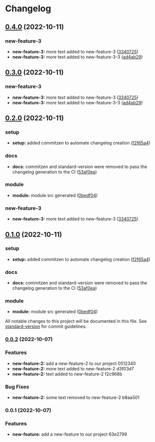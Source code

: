 # Changelog

## [0.4.0](https://github.com/Juanantogg/changelog-example/compare/v0.1.0...v0.4.0) (2022-10-11)


### new-feature-3

* **new-feature-3:** more text added to new-feature-3 ([3340725](https://github.com/Juanantogg/changelog-example/commit/33407258193ca5098921c06cb19268a882844065))
* **new-feature-3:** more text added to new-feature-3-3 ([ad4ab29](https://github.com/Juanantogg/changelog-example/commit/ad4ab291f5a7b01130cd78b7a021d360cb321ed7))

## [0.3.0](https://github.com/Juanantogg/changelog-example/compare/v0.1.0...v0.3.0) (2022-10-11)


### new-feature-3

* **new-feature-3:** more text added to new-feature-3 ([3340725](https://github.com/Juanantogg/changelog-example/commit/33407258193ca5098921c06cb19268a882844065))
* **new-feature-3:** more text added to new-feature-3-3 ([ad4ab29](https://github.com/Juanantogg/changelog-example/commit/ad4ab291f5a7b01130cd78b7a021d360cb321ed7))

## [0.2.0](https://github.com/Juanantogg/changelog-example/compare/v0.0.2...v0.2.0) (2022-10-11)

### setup

- **setup:** added commitzen to automate changelog creation ([f2f65a4](https://github.com/Juanantogg/changelog-example/commit/f2f65a407c645c6ef6370f48a09a9825689d55cc))

### docs

- **docs:** commitzen and standard-version were removed to pass the changelog generation to the CI ([53af0ea](https://github.com/Juanantogg/changelog-example/commit/53af0ea4fcf289beece3687ebe92a328520d0d70))

### module

- **module:** module src generated ([0bedf04](https://github.com/Juanantogg/changelog-example/commit/0bedf04a06f8fee639779f31b1028a840dbd5c3d))

### new-feature-3

- **new-feature-3:** more text added to new-feature-3 ([3340725](https://github.com/Juanantogg/changelog-example/commit/33407258193ca5098921c06cb19268a882844065))

## [0.1.0](https://github.com/Juanantogg/changelog-example/compare/v0.0.2...v0.1.0) (2022-10-11)

### setup

- **setup:** added commitzen to automate changelog creation ([f2f65a4](https://github.com/Juanantogg/changelog-example/commit/f2f65a407c645c6ef6370f48a09a9825689d55cc))

### docs

- **docs:** commitzen and standard-version were removed to pass the changelog generation to the CI ([53af0ea](https://github.com/Juanantogg/changelog-example/commit/53af0ea4fcf289beece3687ebe92a328520d0d70))

### module

- **module:** module src generated ([0bedf04](https://github.com/Juanantogg/changelog-example/commit/0bedf04a06f8fee639779f31b1028a840dbd5c3d))

All notable changes to this project will be documented in this file. See [standard-version](https://github.com/conventional-changelog/standard-version) for commit guidelines.

### [0.0.2](///compare/v0.0.1...v0.0.2) (2022-10-07)

### Features

- **new-feature-2:** add a new-feature-2 to our project 0512340
- **new-feature-2:** more text added to new-feature-2 d3f03d7
- **new-feature-2:** text added to new-feature-2 f2c968b

### Bug Fixes

- **new-feature-2:** some text removed to new-feature-2 b8aa501

### 0.0.1 (2022-10-07)

### Features

- **new-feature:** add a new-feature to our project 63e2799